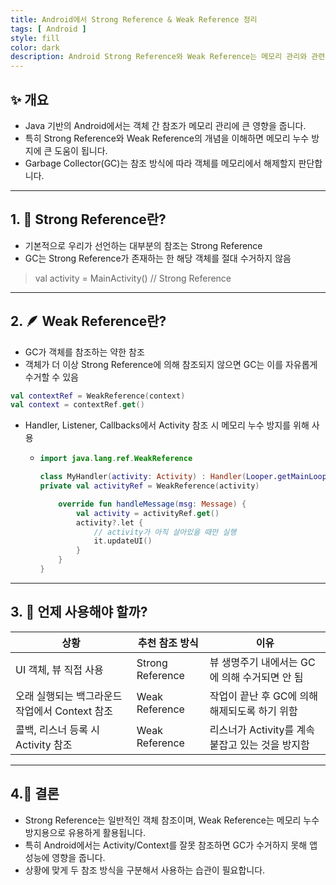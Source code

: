 ```yaml
---
title: Android에서 Strong Reference & Weak Reference 정리
tags: [ Android ]
style: fill
color: dark
description: Android Strong Reference와 Weak Reference는 메모리 관리와 관련된 중요한 개념입니다. Android에서의 차이점, 사용 예시, 주의사항을 간단한 예제와 함께 정리합니다.
---
```


## ✨ 개요

- Java 기반의 Android에서는 객체 간 참조가 메모리 관리에 큰 영향을 줍니다. 
- 특히 Strong Reference와 Weak Reference의 개념을 이해하면 메모리 누수 방지에 큰 도움이 됩니다.
- Garbage Collector(GC)는 참조 방식에 따라 객체를 메모리에서 해제할지 판단합니다.

---

## 1. 💪 Strong Reference란?

- 기본적으로 우리가 선언하는 대부분의 참조는 Strong Reference
- GC는 Strong Reference가 존재하는 한 해당 객체를 절대 수거하지 않음
> val activity = MainActivity() // Strong Reference

---

## 2. 🪶 Weak Reference란?

- GC가 객체를 참조하는 약한 참조
- 객체가 더 이상 Strong Reference에 의해 참조되지 않으면 GC는 이를 자유롭게 수거할 수 있음
```kotlin
val contextRef = WeakReference(context)
val context = contextRef.get()
```
- Handler, Listener, Callbacks에서 Activity 참조 시 메모리 누수 방지를 위해 사용
  + ```kotlin
    import java.lang.ref.WeakReference

    class MyHandler(activity: Activity) : Handler(Looper.getMainLooper()) {
    private val activityRef = WeakReference(activity)

        override fun handleMessage(msg: Message) {
            val activity = activityRef.get()
            activity?.let {
                // activity가 아직 살아있을 때만 실행
                it.updateUI()
            }
        }
    }
    ```

---

## 3. 📌 언제 사용해야 할까?

| 상황                          | 추천 참조 방식     | 이유                                        |
|-----------------------------|-------------------|---------------------------------------------|
| UI 객체, 뷰 직접 사용            | Strong Reference | 뷰 생명주기 내에서는 GC에 의해 수거되면 안 됨     |
| 오래 실행되는 백그라운드 작업에서 Context 참조 | Weak Reference  | 작업이 끝난 후 GC에 의해 해제되도록 하기 위함     |
| 콜백, 리스너 등록 시 Activity 참조 | Weak Reference  | 리스너가 Activity를 계속 붙잡고 있는 것을 방지함 |

---

## 4.🧠 결론

- Strong Reference는 일반적인 객체 참조이며, Weak Reference는 메모리 누수 방지용으로 유용하게 활용됩니다.
- 특히 Android에서는 Activity/Context를 잘못 참조하면 GC가 수거하지 못해 앱 성능에 영향을 줍니다.
- 상황에 맞게 두 참조 방식을 구분해서 사용하는 습관이 필요합니다.
